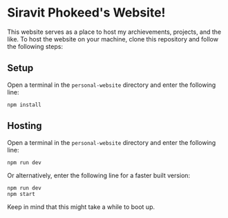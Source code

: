 # Siravit Phokeed's Website!
This website serves as a place to host my archievements, projects, and the like. To host the website on your machine, clone this repository and follow the following steps:

## Setup
Open a terminal in the `personal-website` directory and enter the following line:
```
npm install
```

## Hosting
Open a terminal in the `personal-website` directory and enter the following line:
```
npm run dev
```

Or alternatively, enter the following line for a faster built version:
```
npm run dev
npm start
```
Keep in mind that this might take a while to boot up.